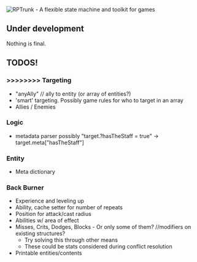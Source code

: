 ![RPTrunk - A flexible state machine and toolkit for games](https://github.com/pyrus-io/RPTrunk/blob/master/Logo/logo.png)

## Under development
Nothing is final.

## TODOS!

### >>>>>>>> Targeting
- "anyAlly" // ally to entity (or array of entities?)
- 'smart' targeting. Possibly game rules for who to target in an array
- Allies / Enemies

### Logic
- metadata parser possibly "target.?hasTheStaff = true" -> target.meta["hasTheStaff"]
 
### Entity
- Meta dictionary






### Back Burner
- Experience and leveling up
- Ability, cache setter for number of repeats
- Position for attack/cast radius
- Abilities w/ area of effect
- Misses, Crits, Dodges, Blocks - Or only some of them? //modifiers on existing structures?
    - Try solving this through other means
    - These could be stats considered during conflict resolution
- Printable entities/contents

